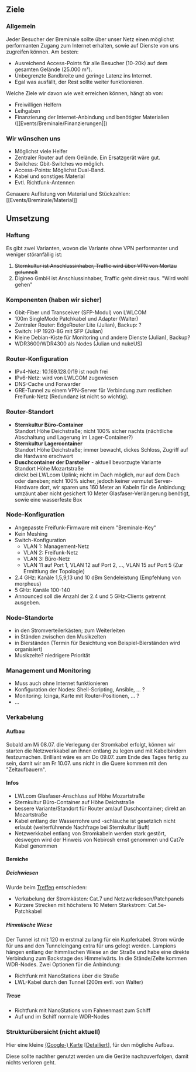 ## Ziele

### Allgemein

Jeder Besucher der Breminale sollte über unser Netz einen möglichst performanten Zugang zum Internet erhalten, sowie auf Dienste von uns zugreifen können. Am besten:

* Ausreichend Access-Points für alle Besucher (10-20k) auf dem gesamten Gelände (25.000 m²).
* Unbegrenzte Bandbreite und geringe Latenz ins Internet.
* Egal was ausfällt, der Rest sollte weiter funktionieren.

Welche Ziele wir davon wie weit erreichen können, hängt ab von:
* Freiwilligen Helfern
* Leihgaben
* Finanzierung der Internet-Anbindung und benötigter Materialien ([[Events/Breminale/Finanzierungen]])

### Wir wünschen uns

* Möglichst viele Helfer
* Zentraler Router auf dem Gelände. Ein Ersatzgerät wäre gut.
* Switches: Gbit-Switches wo möglich.
* Access-Points: Möglichst Dual-Band.
* Kabel und sonstiges Material
* Evtl. Richtfunk-Antennen

Genauere Auflistung von Material und Stückzahlen:
[[Events/Breminale/Material]]

## Umsetzung

### Haftung

Es gibt zwei Varianten, wovon die Variante ohne VPN performanter und weniger störanfällig ist:

1. ~~Sternkultur ist Anschlussinhaber, Traffic wird über VPN von Mortzu getunnelt~~
2. Digineo GmbH ist Anschlussinhaber, Traffic geht direkt raus. "Wird wohl gehen"

### Komponenten (haben wir sicher)

* Gbit-Fiber und Transceiver (SFP-Modul) von LWLCOM
* 100m SingleMode Patchkabel und Adapter (Walter)
* Zentraler Router: EdgeRouter Lite (Julian), Backup: ?
* Switch: HP 1920-8G mit SFP (Julian)
* Kleine Debian-Kiste für Monitoring und andere Dienste (Julian), Backup?
* WDR3600/WDR4300 als Nodes (Julian und nukeUS)

### Router-Konfiguration

* IPv4-Netz: 10.169.128.0/19 ist noch frei
* IPv6-Netz: wird von LWLCOM zugewiesen
* DNS-Cache und Forwarder
* GRE-Tunnel zu einem VPN-Server für Verbindung zum restlichen Freifunk-Netz (Redundanz ist nicht so wichtig).

### Router-Standort
* **Sternkultur Büro-Container**  
  Standort Höhe Deichstraße; nicht 100% sicher nachts (nächtliche Abschaltung und Lagerung im Lager-Container?)
* **Sternkultur Lagercontainer**  
  Standort Höhe Deichstraße; immer bewacht, dickes Schloss, Zugriff auf die Hardware erschwert
* **Duschcontainer der Darsteller** - aktuell bevorzugte Variante  
  Standort Höhe Mozartstraße  
  direkt bei LWLcom Uplink; nicht im Dach möglich, nur auf dem Dach oder daneben; nicht 100% sicher, jedoch keiner vermutet Server-Hardware dort, wir sparen uns 160 Meter an Kabeln für die Anbindung; umzäunt aber nicht gesichert
  10 Meter Glasfaser-Verlängerung benötigt, sowie eine wasserfeste Box 

### Node-Konfiguration

* Angepasste Freifunk-Firmware mit einem "Breminale-Key"
* Kein Meshing
* Switch-Konfiguration
  * VLAN 1: Management-Netz
  * VLAN 2: Freifunk-Netz
  * VLAN 3: Büro-Netz
  * VLAN 11 auf Port 1, VLAN 12 auf Port 2, ..., VLAN 15 auf Port 5 (Zur Ermittlung der Topologie)
* 2.4 GHz: Kanäle 1,5,9,13 und 10 dBm Sendeleistung (Empfehlung von morpheus)
* 5 GHz: Kanäle 100-140
* Announced soll die Anzahl der 2.4 und 5 GHz-Clients getrennt ausgeben.

### Node-Standorte
* in den Stromverteilerkästen; zum Weiterleiten
* in Ständen zwischen den Musikzelten
* in Bierständen (Termin für Besichtung von Beispiel-Bierständen wird organisiert)
* Musikzelte? niedrigere Priorität

### Management und Monitoring

* Muss auch ohne Internet funktionieren
* Konfiguration der Nodes: Shell-Scripting, Ansible, ... ?
* Monitoring: Icinga, Karte mit Router-Positionen, ... ?
* ...

### Verkabelung

#### Aufbau
Sobald am Mi 08.07. die Verlegung der Stromkabel erfolgt, können wir starten die Netzwerkkabel an ihnen entlang zu legen und mit Kabelbindern festzumachen. Brilliant wäre es am Do 09.07. zum Ende des Tages fertig zu sein, damit wir am Fr 10.07. uns nicht in die Quere kommen mit den "Zeltaufbauern".

#### Infos
* LWLcom Glasfaser-Anschluss auf Höhe Mozartstraße
* Sternkultur Büro-Container auf Höhe Deichstraße
* bessere Variante/Standort für Router am/auf Duschcontainer; direkt an Mozartstraße
* Kabel entlang der Wasserrohre und -schläuche ist gesetzlich nicht erlaubt (weiterführende Nachfrage bei Sternkultur läuft)
* Netzwerkkabel entlang von Stromkabeln werden stark gestört, deswegen wird der Hinweis von Nebirosh ernst genommen und Cat7e Kabel genommen

#### Bereiche

##### Deichwiesen

Wurde beim [Treffen](/Events/Breminale/Treffen/2015_06_15-viertes-Breminale-Treffen) entschieden:

* Verkabelung der Stromkästen: Cat.7 und Netzwerkdosen/Patchpanels
* Kürzere Strecken mit höchstens 10 Metern Starkstrom: Cat.5e-Patchkabel

##### Himmlische Wiese
Der Tunnel ist mit 120 m erstmal zu lang für ein Kupferkabel.
Strom würde für uns and den Tunneleingang extra für uns gelegt werden.
Lampions hängen entlang der himmlischen Wiese an der Straße und habe eine direkte Verbindung zum Backstage des Himmelwärts. In die Stände/Zelte kommen WDR-Nodes. Zwei Optionen für die Anbindung:
* Richtfunk mit NanoStations über die Straße
* LWL-Kabel durch den Tunnel (200m evtl. von Walter)

##### Treue
* Richtfunk mit NanoStations vom Fahnenmast zum Schiff
* Auf und im Schiff normale WDR-Nodes

### Strukturübersicht (nicht aktuell)
Hier eine kleine [(Google-) Karte](https://www.google.de/maps/@53.0708917,8.8166142,16z/data=!3m1!4b1!4m2!6m1!1szLIdiavRRcUY.kHkfMt2Tp8Dk?hl=de) [[Detailiert](https://www.google.com/maps/d/edit?mid=zLIdiavRRcUY.kHkfMt2Tp8Dk)], für den mögliche Aufbau.

Diese sollte nachher genutzt werden um die Geräte nachzuverfolgen, damit nichts verloren geht.
